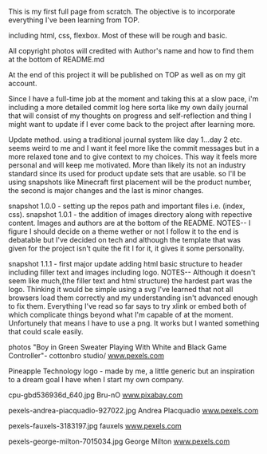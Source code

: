 This is my first full page from scratch.
The objective is to incorporate everything I've been learning from TOP.

including html, css, flexbox. Most of these will be rough and basic.

All copyright photos will credited with Author's name and how to find them at the bottom of 
README.md 

At the end of this project it will be published on TOP as well as on my git account.

Since I have a full-time job at the moment and taking this at a slow pace, i'm including a more detailed commit log here sorta like my own daily journal that will consist of my thoughts on progress and self-reflection and thing I might want to update if I ever come back to the project after learning more.

Update method. using a traditional journal system like day 1...day 2 etc. seems weird to me and I want it feel more like the commit messages but in a more relaxed tone and to give context to my choices. This way it feels more personal and will keep me motivated. More than likely its not an industry standard since its used for product update sets that are usable. so I'll be using snapshots like Minecraft first placement will be the product number, the second is major changes and the last is minor changes. 

snapshot 1.0.0 - setting up the repos path and important files i.e. (index, css).
snapshot 1.0.1 - the addition of images directory along with repective content. Images and authors are at the bottom of the README. NOTES-- I figure I should decide on a theme wether or not I follow it to the end is debatable but I've decided on tech and although the template that was given for the project isn't quite the fit I for it, it gives it some personality. 

snapshot 1.1.1 - first major update adding html basic structure to header including filler text and images including logo. NOTES-- Although it doesn't seem like much,(the filler text and html structure) the hardest part was the logo. Thinking it would be simple using a svg I've learned that not all browsers load them correctly and my understanding isn't advanced enough to fix them. Everything I've read so far says to try xlink or embed both of which complicate things beyond what I'm capable of at the moment. Unfortunely that means I have to use a png. It works but I wanted something that could scale easily.









photos
"Boy in Green Sweater Playing With White and Black Game Controller"- cottonbro studio/ www.pexels.com

Pineapple Technology logo - made by me, a little generic but an inspiration to a dream goal I have when I start my own company. 

cpu-gbd536936d_640.jpg Bru-nO www.pixabay.com

pexels-andrea-piacquadio-927022.jpg Andrea Placquadio www.pexels.com

pexels-fauxels-3183197.jpg fauxels www.pexels.com

pexels-george-milton-7015034.jpg George Milton www.pexels.com